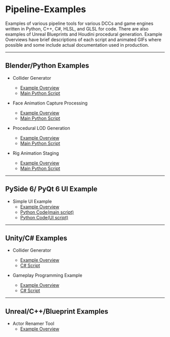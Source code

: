 # Pipeline-Examples
Examples of various pipeline tools for various DCCs and game engines written in Python, C++, C#, HLSL, and GLSL for code. There are also examples of Unreal Blueprints and Houdini procedural generation. Example Overviews have brief descriptions of each script and animated GIFs where possible and some include actual documentation used in production.
***
## Blender/Python Examples

-   Collider Generator
    - [Example Overview](https://github.com/JMTechArt/Pipeline-Examples/blob/main/Blender/addons/Simu_Collider/READ_ME.md)
    - [Main Python Script](https://github.com/JMTechArt/Pipeline-Examples/blob/main/Blender/addons/Simu_Collider/simu_collider.py)

-   Face Animation Capture Processing
    - [Example Overview](https://github.com/JMTechArt/Pipeline-Examples/blob/main/Blender/addons/Simu_FaceAnim/READ_ME.md)
    - [Main Python Script](https://github.com/JMTechArt/Pipeline-Examples/blob/main/Blender/addons/Simu_FaceAnim/simu_faceanim.py)

-   Procedural LOD Generation
    - [Example Overview](https://github.com/JMTechArt/Pipeline-Examples/blob/main/Blender/addons/Simu_LOD/READ_ME.md)
    - [Main Python Script](https://github.com/JMTechArt/Pipeline-Examples/blob/main/Blender/addons/Simu_LOD/simu_lod.py)

-   Rig Animation Staging
    - [Example Overview](https://github.com/JMTechArt/Pipeline-Examples/blob/main/Blender/addons/Simu_LightComp/READ_ME.md)
    - [Main Python Script](https://github.com/JMTechArt/Pipeline-Examples/blob/main/Blender/addons/Simu_LightComp/simu_lightcomp.py) 
***
## PySide 6/ PyQt 6 UI Example

-   Simple UI Example
    - [Example Overview](https://github.com/JMTechArt/Pipeline-Examples/blob/main/PyQT/READ_ME.md)
    - [Python Code(main script)](https://github.com/JMTechArt/Pipeline-Examples/blob/main/PyQT/main.py)
    - [Python Code(UI script)](https://github.com/JMTechArt/Pipeline-Examples/blob/main/PyQT/ui_main.py)
***
## Unity/C# Examples
-   Collider Generator
    - [Example Overview](https://github.com/JMTechArt/Pipeline-Examples/blob/main/Unity/Collider%20Generator/READ_ME.md)
    - [C# Script](https://github.com/JMTechArt/Pipeline-Examples/blob/main/Unity/Collider%20Generator/CollisionGenerator.cs) 

-   Gameplay Programming Example
    - [Example Overview](https://github.com/JMTechArt/Pipeline-Examples/blob/main/Unity/Gameplay%20Example/READ_ME.md)
    - [C# Script](https://github.com/JMTechArt/Pipeline-Examples/blob/main/Unity/Gameplay%20Example/InterpolatedBulwark.cs) 
***
## Unreal/C++/Blueprint Examples
-   Actor Renamer Tool
    - [Example Overview](https://github.com/JMTechArt/Pipeline-Examples/blob/main/Unreal/Blueprints/READ_ME.md)
 
